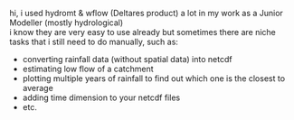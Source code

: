 hi, i used hydromt & wflow (Deltares product) a lot in my work as a Junior Modeller (mostly hydrological)\
i know they are very easy to use already but sometimes there are niche tasks that i still need to do manually, such as:
- converting rainfall data (without spatial data) into netcdf
- estimating low flow of a catchment
- plotting multiple years of rainfall to find out which one is the closest to average
- adding time dimension to your netcdf files
- etc.
